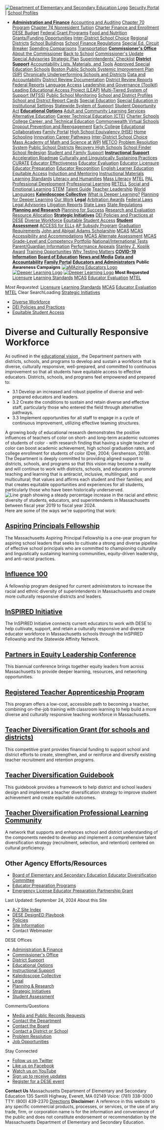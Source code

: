 [![Department of Elementary and Secondary Education Logo](https://www.doe.mass.edu/images/logo-dese-master.png)](https://www.doe.mass.edu/csi/diverse-workforce/</>)
[Security Portal](https://www.doe.mass.edu/csi/diverse-workforce/<https:/gateway.edu.state.ma.us/>)
| 
[School Profiles](https://www.doe.mass.edu/csi/diverse-workforce/<https:/profiles.doe.mass.edu/>)
  * [**Administration and Finance**](https://www.doe.mass.edu/csi/diverse-workforce/</finance/>) [Accounting and Auditing](https://www.doe.mass.edu/csi/diverse-workforce/</finance/accounting/default.html>) [Chapter 70 Program](https://www.doe.mass.edu/csi/diverse-workforce/</finance/chapter70/default.html>) [Chapter 74 Nonresident Tuition](https://www.doe.mass.edu/csi/diverse-workforce/</ccte/policies/admissions/default.html>) [Charter Finance and Enrollment](https://www.doe.mass.edu/csi/diverse-workforce/</charter/finance/default.html>) [DESE Budget](https://www.doe.mass.edu/csi/diverse-workforce/</finance/ESEbudget/default.html>) [Federal Grant Programs](https://www.doe.mass.edu/csi/diverse-workforce/</federalgrants/>) [Food and Nutrition](https://www.doe.mass.edu/csi/diverse-workforce/</cnp/>) [Grants/Funding Opportunities](https://www.doe.mass.edu/csi/diverse-workforce/</grants/>) [Inter-District School Choice](https://www.doe.mass.edu/csi/diverse-workforce/</finance/schoolchoice/default.html>) [Regional Districts](https://www.doe.mass.edu/csi/diverse-workforce/</finance/regional/default.html>) [School Buildings](https://www.doe.mass.edu/csi/diverse-workforce/</finance/sbuilding/default.html>) [School Finance Regulations](https://www.doe.mass.edu/csi/diverse-workforce/</lawsregs/603cmr10.html>) [Special Ed. Circuit Breaker](https://www.doe.mass.edu/csi/diverse-workforce/</finance/circuitbreaker/default.html>) [Spending Comparisons](https://www.doe.mass.edu/csi/diverse-workforce/</finance/statistics/default.html>) [Transportation](https://www.doe.mass.edu/csi/diverse-workforce/</finance/transportation/default.html>) [**Commissioner's Office**](https://www.doe.mass.edu/csi/diverse-workforce/</commissioner/>) [About the Commissioner](https://www.doe.mass.edu/csi/diverse-workforce/</commissioner/about.html>) [Back to School](https://www.doe.mass.edu/csi/diverse-workforce/</commissioner/Back-to-School/default.html>) [Commissioner's Update](https://www.doe.mass.edu/csi/diverse-workforce/</commissioner/updates.html>) [Special Advisories](https://www.doe.mass.edu/csi/diverse-workforce/</commissioner/spec-advisories/default.html>) [Strategic Plan](https://www.doe.mass.edu/csi/diverse-workforce/</research/delivery.html>) [Superintendents' Checklist](https://www.doe.mass.edu/csi/diverse-workforce/</commissioner/checklist.html>) [**District Support**](https://www.doe.mass.edu/csi/diverse-workforce/</district-support.html>) [Accountability Lists, Materials, and Tools](https://www.doe.mass.edu/csi/diverse-workforce/</accountability/lists-tools/default.html>) [Approved Special Education Schools](https://www.doe.mass.edu/csi/diverse-workforce/</oases/>) [Boston Public Schools Systemic Improvement Plan (SIP)](https://www.doe.mass.edu/csi/diverse-workforce/</sip/>) [Chronically Underperforming Schools and Districts](https://www.doe.mass.edu/csi/diverse-workforce/</level5/>) [Data and Accountability](https://www.doe.mass.edu/csi/diverse-workforce/</DataAccountability.html>) [District Review Documentation](https://www.doe.mass.edu/csi/diverse-workforce/</accountability/district-review/documentation.html>) [District Review Reports](https://www.doe.mass.edu/csi/diverse-workforce/</accountability/district-review/default.html>) [Federal Reports](https://www.doe.mass.edu/csi/diverse-workforce/</accountability/federal/default.html>) [Language Access](https://www.doe.mass.edu/csi/diverse-workforce/</language-access/>) [Leadership and Governance (Toolkit)](https://www.doe.mass.edu/csi/diverse-workforce/</accountability/toolkit/default.html>) [Leading Educational Access Project (LEAP)](https://www.doe.mass.edu/csi/diverse-workforce/</leap/>) [Multi-Tiered System of Support (MTSS)](https://www.doe.mass.edu/csi/diverse-workforce/</sfss/>) [Public School Monitoring](https://www.doe.mass.edu/csi/diverse-workforce/</psm/>) [School and District Profiles](https://www.doe.mass.edu/csi/diverse-workforce/<https:/profiles.doe.mass.edu/>) [School and District Report Cards](https://www.doe.mass.edu/csi/diverse-workforce/</accountability/report-cards/default.html>) [Special Education](https://www.doe.mass.edu/csi/diverse-workforce/</sped/>) [Special Education in Institutional Settings](https://www.doe.mass.edu/csi/diverse-workforce/</seis/>) [Statewide System of Support](https://www.doe.mass.edu/csi/diverse-workforce/</turnaround/>) [Student Opportunity Act](https://www.doe.mass.edu/csi/diverse-workforce/</soa/>)
[**Educational Options**](https://www.doe.mass.edu/csi/diverse-workforce/</educational-options.html>) [Adult and Community Learning Services](https://www.doe.mass.edu/csi/diverse-workforce/</acls/>) [Alternative Education](https://www.doe.mass.edu/csi/diverse-workforce/</alted/>) [Career Technical Education (CTE)](https://www.doe.mass.edu/csi/diverse-workforce/</ccte/pathways/cte/default.html>) [Charter Schools](https://www.doe.mass.edu/csi/diverse-workforce/</charter/>) [College Career, and Technical Education](https://www.doe.mass.edu/csi/diverse-workforce/</ccte/>) [Commonwealth Virtual Schools](https://www.doe.mass.edu/csi/diverse-workforce/</cmvs/>) [Dropout Prevention and Reengagement](https://www.doe.mass.edu/csi/diverse-workforce/</ccte/sec-supports/massgrad/default.html>) [Early College](https://www.doe.mass.edu/csi/diverse-workforce/</ccte/pathways/early-college/default.html>) [Educational Collaboratives](https://www.doe.mass.edu/csi/diverse-workforce/</edcollaboratives/>) [Family Portal](https://www.doe.mass.edu/csi/diverse-workforce/</families/>) [High School Equivalency (HSE)](https://www.doe.mass.edu/csi/diverse-workforce/</hse/>) [Home Schooling](https://www.doe.mass.edu/csi/diverse-workforce/</homeschool/>) [Innovation Career Pathways](https://www.doe.mass.edu/csi/diverse-workforce/</ccte/pathways/innovation-pathways/default.html>) [Inter-District School Choice](https://www.doe.mass.edu/csi/diverse-workforce/</finance/schoolchoice/default.html>) [Mass Academy of Math and Science at WPI](https://www.doe.mass.edu/csi/diverse-workforce/<http:/www.massacademy.org/>) [METCO](https://www.doe.mass.edu/csi/diverse-workforce/</metco/>) [Problem Resolution System](https://www.doe.mass.edu/csi/diverse-workforce/</prs/>) [Public School Districts](https://www.doe.mass.edu/csi/diverse-workforce/<https:/profiles.doe.mass.edu/search/search_link.aspx?orgType=5,12&runOrgSearch=Y&leftNavId=11238>) [Recovery High Schools](https://www.doe.mass.edu/csi/diverse-workforce/</sfs/rhs/default.html>) [School Finder](https://www.doe.mass.edu/csi/diverse-workforce/<https:/profiles.doe.mass.edu/search/get_closest_orgs.aspx>) [School Redesign](https://www.doe.mass.edu/csi/diverse-workforce/</redesign/>) [Student and Family Support](https://www.doe.mass.edu/csi/diverse-workforce/</sfs/>) [**Instructional Support**](https://www.doe.mass.edu/csi/diverse-workforce/</instruction/>) [Acceleration Roadmap](https://www.doe.mass.edu/csi/diverse-workforce/</csdp/roadmap/default.html>) [Culturally and Linguistically Sustaining Practices](https://www.doe.mass.edu/csi/diverse-workforce/</instruction/culturally-sustaining/default.html>) [CURATE](https://www.doe.mass.edu/csi/diverse-workforce/</instruction/curate/default.html>) [Educator Effectiveness](https://www.doe.mass.edu/csi/diverse-workforce/</edeffectiveness/>) [Educator Evaluation](https://www.doe.mass.edu/csi/diverse-workforce/</edeval/>) [Educator Licensure](https://www.doe.mass.edu/csi/diverse-workforce/</licensure/>) [Educator Preparation](https://www.doe.mass.edu/csi/diverse-workforce/</edprep/>) [Educator Recognition](https://www.doe.mass.edu/csi/diverse-workforce/</amazingeducators/>) [English Learner Education](https://www.doe.mass.edu/csi/diverse-workforce/</ele/>) [Equitable Access](https://www.doe.mass.edu/csi/diverse-workforce/</edeffectiveness/equitableaccess/default.html>) [Induction and Mentoring](https://www.doe.mass.edu/csi/diverse-workforce/</edeffectiveness/mentor/default.html>) [Instructional Materials](https://www.doe.mass.edu/csi/diverse-workforce/</instruction/impd/default.html>) [Learning Standards](https://www.doe.mass.edu/csi/diverse-workforce/</frameworks/default.html>) [Literacy and Humanities](https://www.doe.mass.edu/csi/diverse-workforce/</instruction/literacy-humanities.html>) [Mass Literacy](https://www.doe.mass.edu/csi/diverse-workforce/</massliteracy/>) [MTEL](https://www.doe.mass.edu/csi/diverse-workforce/</mtel/> "Massachusetts Tests for Educator Licensure") [PAL](https://www.doe.mass.edu/csi/diverse-workforce/</pal/> "Performance Assessment for Leaders") [Professional Development](https://www.doe.mass.edu/csi/diverse-workforce/</pd/>) [Professional Learning](https://www.doe.mass.edu/csi/diverse-workforce/</edeffectiveness/prof-learning/default.html>) [RETELL](https://www.doe.mass.edu/csi/diverse-workforce/</retell/>) [Social and Emotional Learning](https://www.doe.mass.edu/csi/diverse-workforce/</sfs/sel/default.html>) [STEM](https://www.doe.mass.edu/csi/diverse-workforce/</stem/default.html> "Science, Technology Engineering, and Mathematics") [Talent Guide](https://www.doe.mass.edu/csi/diverse-workforce/</edeffectiveness/talent-guide/default.html>) [Teacher Leadership](https://www.doe.mass.edu/csi/diverse-workforce/</edeffectiveness/leadership/default.html>) [World Languages](https://www.doe.mass.edu/csi/diverse-workforce/</worldlanguages/>)
[**Kaleidoscope Collective**](https://www.doe.mass.edu/csi/diverse-workforce/</kaleidoscope/>) [What is Deeper Learning?](https://www.doe.mass.edu/csi/diverse-workforce/</kaleidoscope/overview.html>) [Planning for Deeper Learning](https://www.doe.mass.edu/csi/diverse-workforce/</kaleidoscope/planning/default.html>) [Our Work](https://www.doe.mass.edu/csi/diverse-workforce/</kaleidoscope/our-schools.html>) [**Legal**](https://www.doe.mass.edu/csi/diverse-workforce/</lawsregs/>) [Arbitration Awards](https://www.doe.mass.edu/csi/diverse-workforce/</lawsregs/arbitration/default.html>) [Federal Laws](https://www.doe.mass.edu/csi/diverse-workforce/</lawsregs/fedlaws.html>) [Legal Advisories](https://www.doe.mass.edu/csi/diverse-workforce/</lawsregs/advisories.html>) [Litigation Reports](https://www.doe.mass.edu/csi/diverse-workforce/</lawsregs/litigation/default.html>) [State Laws](https://www.doe.mass.edu/csi/diverse-workforce/</lawsregs/statelaws.html>) [State Regulations](https://www.doe.mass.edu/csi/diverse-workforce/</lawsregs/stateregs.html>) [**Planning and Research**](https://www.doe.mass.edu/csi/diverse-workforce/</research/>) [Planning for Success](https://www.doe.mass.edu/csi/diverse-workforce/</research/success/default.html>) [Research and Evaluation](https://www.doe.mass.edu/csi/diverse-workforce/</research/research-eval.html>) [Resource Allocation](https://www.doe.mass.edu/csi/diverse-workforce/</research/allocation/default.html>) [**Strategic Initiatives**](https://www.doe.mass.edu/csi/diverse-workforce/</csi/>) [DEI Policies and Practices at DESE](https://www.doe.mass.edu/csi/diverse-workforce/</csi/dei.html>) [Diverse Workforce](https://www.doe.mass.edu/csi/diverse-workforce/</csi/diverse-workforce/default.html>) [Equitable Student Access](https://www.doe.mass.edu/csi/diverse-workforce/</csi/equitable-stu-access.html>) [**Student Assessment**](https://www.doe.mass.edu/csi/diverse-workforce/</assessment/>) [ACCESS for ELLs](https://www.doe.mass.edu/csi/diverse-workforce/</mcas/access/default.html>) [AP Subsidy Program](https://www.doe.mass.edu/csi/diverse-workforce/</ap/>) [Graduation Requirements](https://www.doe.mass.edu/csi/diverse-workforce/</mcas/graduation.html>) [John and Abigail Adams Scholarship](https://www.doe.mass.edu/csi/diverse-workforce/</scholarships/adams/default.html>) [MCAS](https://www.doe.mass.edu/csi/diverse-workforce/</mcas/default.html> "Massachusetts Comprehensive Assessment System") [MCAS Accessibility and Accommodations](https://www.doe.mass.edu/csi/diverse-workforce/</mcas/accessibility/default.html>) [MCAS Alternate Assessment](https://www.doe.mass.edu/csi/diverse-workforce/</mcas/alt/default.html>) [MCAS Grade-Level and Competency Portfolio](https://www.doe.mass.edu/csi/diverse-workforce/</mcas/cd-reqs/default.html>) [National/International Tests](https://www.doe.mass.edu/csi/diverse-workforce/</mcas/natl-intl/default.html>) [Parent/Guardian Information](https://www.doe.mass.edu/csi/diverse-workforce/</mcas/parents/default.html>) [Performance Appeals](https://www.doe.mass.edu/csi/diverse-workforce/</mcasappeals/default.html>) [Stanley Z. Koplik Award](https://www.doe.mass.edu/csi/diverse-workforce/</scholarships/mastery/default.html>) [Training Opportunities](https://www.doe.mass.edu/csi/diverse-workforce/</mcas/training.html>) [Why Testing Matters](https://www.doe.mass.edu/csi/diverse-workforce/</mcas/TestingMatters.html>)
[**COVID-19 Information**](https://www.doe.mass.edu/csi/diverse-workforce/</covid19/>)
[**Board of Education**](https://www.doe.mass.edu/csi/diverse-workforce/</bese/>)
[**News and Media**](https://www.doe.mass.edu/csi/diverse-workforce/</news/>)
[**Data and Accountability**](https://www.doe.mass.edu/csi/diverse-workforce/</DataAccountability.html>)
[**Family Portal**](https://www.doe.mass.edu/csi/diverse-workforce/</families/>)
[**Educators and Administrators**](https://www.doe.mass.edu/csi/diverse-workforce/</EducatorsAdmins.html>)
**Public Awareness Campaigns** [![aMAzing Educators Logo](https://www.doe.mass.edu/images/www/amazingeducators-menu-white.png)](https://www.doe.mass.edu/csi/diverse-workforce/</amazingeducators/>) [![Deeper Learning Logo](https://www.doe.mass.edu/images/www/deeperlearning-menu-white.png)](https://www.doe.mass.edu/csi/diverse-workforce/</deeperlearning/>) [![Deeper Learning Logo](https://www.doe.mass.edu/images/www/teachmass-menu-white.png)](https://www.doe.mass.edu/csi/diverse-workforce/</teach/>)
**Most Requested** [Licensure](https://www.doe.mass.edu/csi/diverse-workforce/</licensure/>) [Learning Standards](https://www.doe.mass.edu/csi/diverse-workforce/</frameworks/>) [MCAS](https://www.doe.mass.edu/csi/diverse-workforce/</mcas/>) [Educator Evaluation](https://www.doe.mass.edu/csi/diverse-workforce/</edeval/>) [MTEL](https://www.doe.mass.edu/csi/diverse-workforce/</mtel/>)


_Most Requested:_
[Licensure](https://www.doe.mass.edu/csi/diverse-workforce/</licensure/>)
[Learning Standards](https://www.doe.mass.edu/csi/diverse-workforce/</frameworks/>)
[MCAS](https://www.doe.mass.edu/csi/diverse-workforce/</mcas/>)
[Educator Evaluation](https://www.doe.mass.edu/csi/diverse-workforce/</edeval/>)
[MTEL](https://www.doe.mass.edu/csi/diverse-workforce/</mtel/>)
Clear
SearchLoading
[Strategic Initiatives](https://www.doe.mass.edu/csi/diverse-workforce/</csi/>)
  * [Diverse Workforce](https://www.doe.mass.edu/csi/diverse-workforce/</csi/diverse-workforce/default.html>)
  * [DEI Policies and Practices](https://www.doe.mass.edu/csi/diverse-workforce/</csi/dei.html>)
  * [Equitable Student Access](https://www.doe.mass.edu/csi/diverse-workforce/</csi/equitable-stu-access.html>)


# Diverse and Culturally Responsive Workforce
As outlined in the [educational vision ](https://www.doe.mass.edu/csi/diverse-workforce/</commissioner/vision/vision-supports.pdf>), the Department partners with districts, schools, and programs to develop and sustain a workforce that is diverse, culturally responsive, well-prepared, and committed to continuous improvement so that all students have equitable access to effective educators. Districts, schools, and programs feel empowered and prepared to: 
  * 3.1 Develop an increased and robust pipeline of diverse and well-prepared educators and leaders.
  * 3.2 Create the conditions to sustain and retain diverse and effective staff, particularly those who entered the field through alternative pathways.
  * 3.3 Implement opportunities for all staff to engage in a cycle of continuous improvement, utilizing effective teaming structures.


A growing body of educational research demonstrates the positive influences of teachers of color on short- and long-term academic outcomes of students of color - with research finding that having a single teacher of color can boost academic achievement, high school graduation rates, and college enrollment for students of color (Dee, 2004; Gershenson, 2018).
The Department is deeply committed to providing aligned support to districts, schools, and programs so that this vision may become a reality and will continue to work with districts, schools, and educators to promote teaching and learning that is antiracist, inclusive, multilingual, and multicultural; that values and affirms each student and their families; and that creates equitable opportunities and experiences for all students, particularly those who have been historically underserved. 
![Line graph showing a steady percentage increase in the racial and ethnic diversity of students, educators, and superintendents in Massachusetts between fiscal year 2019 to fiscal year 2024.](https://www.doe.mass.edu/images/csi/diverse-workforce.jpg)
Here are some of the ways we're supporting that work:
## [Aspiring Principals Fellowship](https://www.doe.mass.edu/csi/diverse-workforce/</csi/diverse-workforce/aspiring-principals.html>)
The Massachusetts Aspiring Principal Fellowship is a one-year program for aspiring school leaders that seeks to cultivate a strong and diverse pipeline of effective school principals who are committed to championing culturally and linguistically sustaining learning communities, equity-driven leadership, and anti-racist practices.
## [Influence 100](https://www.doe.mass.edu/csi/diverse-workforce/</csi/diverse-workforce/influence100.html>)
A fellowship program designed for current administrators to increase the racial and ethnic diversity of superintendents in Massachusetts and create more culturally responsive districts and leaders.
## [InSPIRED Initiative](https://www.doe.mass.edu/csi/diverse-workforce/</csi/diverse-workforce/inspired.html>)
The InSPIRED Initiative connects current educators to work with DESE to help cultivate, support, and retain a culturally responsive and diverse educator workforce in Massachusetts schools through the InSPIRED Fellowship and the Statewide Affinity Network.
## [Partners in Equity Leadership Conference](https://www.doe.mass.edu/csi/diverse-workforce/</csi/diverse-workforce/partners-in-equity.html>)
This biannual conference brings together equity leaders from across Massachusetts to provide deeper learning, resources, and networking opportunities.
## [Registered Teacher Apprenticeship Program](https://www.doe.mass.edu/csi/diverse-workforce/</csi/diverse-workforce/teacher-apprenticeship/default.html>)
This program offers a low-cost, accessible path to becoming a teacher, combining on-the-job training with classroom learning to help build a more diverse and culturally responsive teaching workforce in Massachusetts.
## [Teacher Diversification Grant (for schools and districts)](https://www.doe.mass.edu/csi/diverse-workforce/</csi/diverse-workforce/pilot-grant.html>)
This competitive grant provides financial funding to support school and district efforts to create, strengthen, and or reinforce and diversify existing teacher recruitment and retention programs.
## [Teacher Diversification Guidebook](https://www.doe.mass.edu/csi/diverse-workforce/</csi/diverse-workforce/guidebook.html>)
This guidebook provides a framework to help district and school leaders design and implement a teacher diversification strategy to improve student achievement and create equitable outcomes.
## [Teacher Diversification Professional Learning Community](https://www.doe.mass.edu/csi/diverse-workforce/</csi/diverse-workforce/community.html>)
A network that supports and enhances school and district understanding of the components needed to develop and implement a comprehensive talent diversification strategy (recruitment, selection, and retention) centered on cultural proficiency.
## Other Agency Efforts/Resources
  * [Board of Elementary and Secondary Education Educator Diversification Committee](https://www.doe.mass.edu/csi/diverse-workforce/</bese/committee.html>)
  * [Educator Preparation Programs](https://www.doe.mass.edu/csi/diverse-workforce/</edprep/>)
  * [Emergency License Educator Preparation Partnership Grant](https://www.doe.mass.edu/csi/diverse-workforce/</grants/2023/162/>)


Last Updated: September 24, 2024
[](https://www.doe.mass.edu/csi/diverse-workforce/<#high>)
About this Site
  * [A-Z Site Index](https://www.doe.mass.edu/csi/diverse-workforce/</resources/A-Zindex.html>)
  * [DESE DesignED Playbook](https://www.doe.mass.edu/csi/diverse-workforce/</resources/designED-playbook/default.html>)
  * [Policies](https://www.doe.mass.edu/csi/diverse-workforce/</resources/policy.html>)
  * [Site Information](https://www.doe.mass.edu/csi/diverse-workforce/</resources/howto.html>)
  * Contact Webmaster


DESE Offices
  * [Administration & Finance](https://www.doe.mass.edu/csi/diverse-workforce/</finance/>)
  * [Commissioner's Office](https://www.doe.mass.edu/csi/diverse-workforce/</commissioner/>)
  * [District Support](https://www.doe.mass.edu/csi/diverse-workforce/</district-support.html>)
  * [Educational Options](https://www.doe.mass.edu/csi/diverse-workforce/</educational-options.html>)
  * [Instructional Support](https://www.doe.mass.edu/csi/diverse-workforce/</instruction/>)
  * [Kaleidoscope Collective](https://www.doe.mass.edu/csi/diverse-workforce/</kaleidoscope/>)
  * [Legal](https://www.doe.mass.edu/csi/diverse-workforce/</lawsregs/>)
  * [Planning & Research](https://www.doe.mass.edu/csi/diverse-workforce/</research/>)
  * [Strategic Initiatives](https://www.doe.mass.edu/csi/diverse-workforce/</csi/>)
  * [Student Assessment](https://www.doe.mass.edu/csi/diverse-workforce/</assessment/>)


Comments/Questions
  * [Media and Public Records Requests](https://www.doe.mass.edu/csi/diverse-workforce/</news/>)
  * [Contact the Department](https://www.doe.mass.edu/csi/diverse-workforce/</contact/>)
  * [Contact the Board](https://www.doe.mass.edu/csi/diverse-workforce/</bese/contactinfo.html>)
  * [Contact a District or School](https://www.doe.mass.edu/csi/diverse-workforce/<https:/profiles.doe.mass.edu/search/search.aspx?leftNavId=11238>)
  * [Problem Resolution](https://www.doe.mass.edu/csi/diverse-workforce/</prs/>)
  * [Job Opportunities](https://www.doe.mass.edu/csi/diverse-workforce/</jobs/>)


Stay Connected
  * [Follow us on Twitter](https://www.doe.mass.edu/csi/diverse-workforce/<https:/twitter.com/maschoolsk12>)
  * [Like us on Facebook](https://www.doe.mass.edu/csi/diverse-workforce/<https:/www.facebook.com/MassachusettsDESE/>)
  * [Watch us on YouTube](https://www.doe.mass.edu/csi/diverse-workforce/<https:/www.youtube.com/user/massachusettsese>)
  * [Sign up to receive updates](https://www.doe.mass.edu/csi/diverse-workforce/</news/newsletter-signup.aspx>)
  * [Register for a DESE event](https://www.doe.mass.edu/csi/diverse-workforce/</events.aspx>)


**Contact Us**
Massachusetts Department of Elementary and Secondary Education 135 Santilli Highway, Everett, MA 02149
Voice: (781) 338-3000 TTY: (800) 439-2370
[ Directions](https://www.doe.mass.edu/csi/diverse-workforce/</contact/dese-directions.html>)
**Disclaimer:** A reference in this website to any specific commercial products, processes, or services, or the use of any trade, firm, or corporation name is for the information and convenience of the public and does not constitute endorsement or recommendation by the Massachusetts Department of Elementary and Secondary Education.
